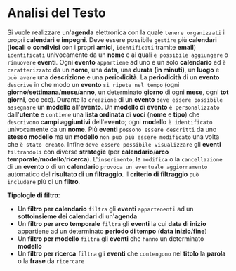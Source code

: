 Analisi del Testo
===
Si vuole realizzare un'**agenda** elettronica con la quale `tenere organizzati` i propri **calendari** e **impegni**. Deve essere possibile `gestire` più **calendari** (**locali** o **condivisi** con i propri **amici**, `identificati` tramite **email**) `identificati` univocamente da un **nome** e ai quali `è possibile aggiungere` o `rimuovere` **eventi**. Ogni **evento** `appartiene` ad uno e un solo **calendario** ed `è caratterizzato` da un **nome**, una **data**, una **durata (in minuti)**, un **luogo** e `può avere` una **descrizione** e una **periodicità**. La **periodicità** di un **evento** `descrive` in che modo un **evento** `si ripete nel tempo` (ogni **giorno**/**settimana**/**mese**/**anno**, un determinato **giorno** di ogni **mese**, ogni **tot giorni**, ecc ecc). Durante la `creazione` di un **evento** `deve essere possibile assegnare` un **modello** all'**evento**. Un **modello di evento** `è personalizzato` dall'**utente** e `contiene` una **lista ordinata** di **voci** (**nome** e **tipo**) che `descrivono` **campi aggiuntivi** dell'**evento**; ogni **modello** `è identificato` univocamente da un **nome**. Più **eventi** `possono essere descritti` da uno **stesso modello** ma un **modello** `non può più essere modificato` una volta che `è stato creato`. Infine `deve essere possibile visualizzare` gli **eventi** `filtrandoli` con diverse **strategie** (per **calendario**/**arco temporale**/**modello**/**ricerca**). L'`inserimento`, la `modifica` o la `cancellazione` di un **evento** o di un **calendario** `provoca un eventuale aggiornamento` automatico del **risultato di un filtraggio**. Il **criterio di filtraggio** `può includere` più di un **filtro**.

**Tipologie di filtro**:

* Un **filtro per calendario** `filtra` gli **eventi** `appartenenti` ad un **sottoinsieme dei calendari** di un'**agenda** 
* Un **filtro per arco temporale** `filtra` gli **eventi** la cui **data di inizio** appartiene ad un determinato **periodo di tempo** (**data inizio**/**fine**)
* Un **filtro per modello** `filtra` gli **eventi** che `hanno` un determinato **modello**
* Un **filtro per ricerca** `filtra` gli **eventi** che `contengono` nel **titolo** la **parola** o la **frase** da `ricercare`